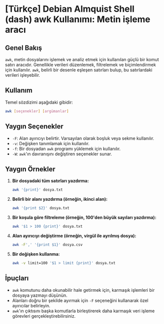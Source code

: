 # [Türkçe] Debian Almquist Shell (dash) awk Kullanımı: Metin işleme aracı

## Genel Bakış
`awk`, metin dosyalarını işlemek ve analiz etmek için kullanılan güçlü bir komut satırı aracıdır. Genellikle verileri düzenlemek, filtrelemek ve biçimlendirmek için kullanılır. `awk`, belirli bir desenle eşleşen satırları bulup, bu satırlardaki verileri işleyebilir.

## Kullanım
Temel sözdizimi aşağıdaki gibidir:

```bash
awk [seçenekler] [argümanlar]
```

## Yaygın Seçenekler
- `-F`: Alan ayırıcıyı belirtir. Varsayılan olarak boşluk veya sekme kullanılır.
- `-v`: Değişken tanımlamak için kullanılır.
- `-f`: Bir dosyadan `awk` programı yüklemek için kullanılır.
- `-W`: `awk`'ın davranışını değiştiren seçenekler sunar.

## Yaygın Örnekler
1. **Bir dosyadaki tüm satırları yazdırma:**
   ```bash
   awk '{print}' dosya.txt
   ```

2. **Belirli bir alanı yazdırma (örneğin, ikinci alan):**
   ```bash
   awk '{print $2}' dosya.txt
   ```

3. **Bir koşula göre filtreleme (örneğin, 100'den büyük sayıları yazdırma):**
   ```bash
   awk '$1 > 100 {print}' dosya.txt
   ```

4. **Alan ayırıcıyı değiştirme (örneğin, virgül ile ayrılmış dosya):**
   ```bash
   awk -F',' '{print $1}' dosya.csv
   ```

5. **Bir değişken kullanma:**
   ```bash
   awk -v limit=100 '$1 > limit {print}' dosya.txt
   ```

## İpuçları
- `awk` komutunu daha okunabilir hale getirmek için, karmaşık işlemleri bir dosyaya yazmayı düşünün.
- Alanları doğru bir şekilde ayırmak için `-F` seçeneğini kullanarak özel ayırıcılar belirleyin.
- `awk`'ın çıktısını başka komutlarla birleştirerek daha karmaşık veri işleme görevleri gerçekleştirebilirsiniz.